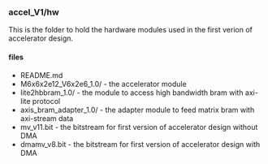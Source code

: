 ### accel\_V1/hw

This is the folder to hold the hardware modules used in the first verion of accelerator design.

#### files
- README.md
- M6x6x2e12\_V6x2e6\_1.0/ - the accelerator module
- lite2hbbram\_1.0/ - the module to access high bandwidth bram with axi-lite protocol
- axis\_bram\_adapter\_1.0/ - the adapter module to feed matrix bram with axi-stream data
- mv\_v11.bit - the bitstream for first version of accelerator design without DMA
- dmamv\_v8.bit - the bitstream for first version of accelerator design with DMA
